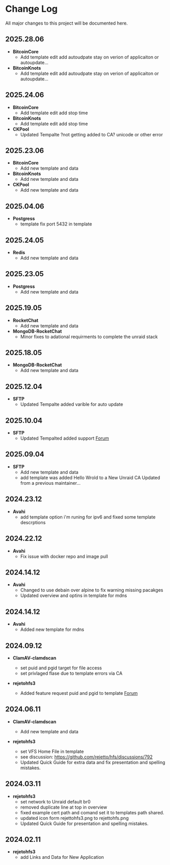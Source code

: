 # Change Log

All major changes to this project will be documented here.

## 2025.28.06
- **BitcoinCore**
  - Add template edit add autoudpate stay on verion of applicaiton or autoupdate...
- **BitcoinKnots**
  - Add template edit add autoudpate stay on verion of applicaiton or autoupdate...

## 2025.24.06
- **BitcoinCore**
  - Add template edit add stop time
- **BitcoinKnots**
  - Add template edit add stop time
- **CKPool**
  - Updated Tempalte ?not getting added to CA? unicode or other error

## 2025.23.06
- **BitcoinCore**
  - Add new template and data
- **BitcoinKnots**
  - Add new template and data
- **CKPool**
  - Add new template and data

## 2025.04.06
- **Postgress**
  - template fix port 5432 in template

## 2025.24.05
- **Redis**
  - Add new template and data

## 2025.23.05
- **Postgress**
  - Add new template and data

## 2025.19.05
- **RocketChat**
  - Add new template and data
- **MongoDB-RocketChat**
  - Minor fixes to adational requirments to complete the unraid stack

## 2025.18.05
- **MongoDB-RocketChat**
  - Add new template and data

## 2025.12.04
- **SFTP**
  - Updated Tempalte added varible for auto update


## 2025.10.04
- **SFTP**
  - Updated Tempalted added support [Forum](https://forums.unraid.net/topic/189050-support-sftp-fail2ban)

## 2025.09.04
- **SFTP**
  - Add new template and data
  - add template was added Hello Wrold to a New Unraid CA Updated from a previous maintainer...

## 2024.23.12
- **Avahi**
  - add template option i'm runing for ipv6 and fixed some template descrptions

## 2024.22.12
- **Avahi**
  - Fix issue with docker repo and image pull

## 2024.14.12
- **Avahi**
  - Changed to use debain over alpine to fix warning missing pacakges
  - Updated overview and optins in template for mdns

## 2024.14.12
- **Avahi**
  - Added new template for mdns

## 2024.09.12
- **ClamAV-clamdscan**
  - set puid and pgid target for file access
  - set privlaged flase due to template errors via CA

- **rejetohfs3**
  - Added feature request puid and pgid to template [Forum](https://forums.unraid.net/topic/180463-support-rejetto-hfs-3/#findComment-1495700)

## 2024.06.11
- **ClamAV-clamdscan**
  - Add new template and data

- **rejetohfs3**
  - set VFS Home File in template
  - see discussion: https://github.com/rejetto/hfs/discussions/792
  - Updated Quick Guide for extra data and fix presentation and spelling mistakes.

## 2024.03.11
- **rejetohfs3**
  - set network to Unraid default br0
  - removed duplicate line at top in overview
  - fixed example cert path and comand set it to templates path shared.
  - updated icon form rejettohfs3.png to rejettohfs.png
  - Updated Quick Guide for presentation and spelling mistakes.

## 2024.02.11
- **rejetohfs3**
  - add Links and Data for New Application
